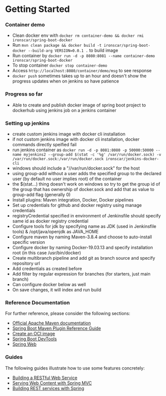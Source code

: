 # Getting Started

### Container demo
- Clean docker env with ```docker rm container-demo && docker rmi ironscar/spring-boot-docker```
- Run ```mvn clean package && docker build -t ironscar/spring-boot-docker --build-arg VERSION=0.0.1 .``` to build image
- Run container by ```docker run -d -p 8080:8081 --name container-demo ironscar/spring-boot-docker```
- To stop container ```docker stop container-demo```
- Access ```http://localhost:8080/container/demo/msg``` to see response
- ```docker push``` sometimes takes up to an hour and doesn't show the progress updates when on jenkins so have patience

### Progress so far
- Able to create and publish docker image of spring boot project to dockerhub using jenkins job on a jenkins container

### Setting up jenkins
- create custom jenkins image with docker cli installation
- if not custom jenkins image with docker cli installation, docker commands directly speified fail
- run jenkins container as ``` docker run -d -p 8081:8080 -p 50000:50000 --name myjenkins2 --group-add $(stat -c '%g' /var/run/docker.sock) -v /var/run/docker.sock:/var/run/docker.sock ironscar/jenkins-docker-cli ```
- windows should include a "//var/run/docker.sock" for the host
- using group-add without a user adds the specified group to the declared user (by default no user implies root) of the container
- the $(stat...) thing doesn't work on windows so try to get the group id of the group that has ownership of docker.sock and add that as value to group-add flag (generally 0)
- Install plugins: Maven integration, Docker, Docker pipelines
- Set up credentials for github and docker registry using manage credentials
- registryCredential specified in environment of Jenkinsfile should specify same id as docker registry credential
- Configure tools for jdk by specifying name as JDK (used in Jenkinsfile tools) & /opt/java/openjdk as JAVA_HOME
- Configure maven by naming Maven-3.8.4 and choose to auto-install specific version
- Configure docker by naming Docker-19.03.13 and specify installation root (in this case /usr/bin/docker)
- Create multibranch pipeline and add git as branch source and specify repository url
- Add credentials as created before
- Add filter by regular expression for branches (for starters, just main branch)
- Can configure docker below as well
- On save changes, it will index and run build

### Reference Documentation
For further reference, please consider the following sections:

* [Official Apache Maven documentation](https://maven.apache.org/guides/index.html)
* [Spring Boot Maven Plugin Reference Guide](https://docs.spring.io/spring-boot/docs/2.6.2/maven-plugin/reference/html/)
* [Create an OCI image](https://docs.spring.io/spring-boot/docs/2.6.2/maven-plugin/reference/html/#build-image)
* [Spring Boot DevTools](https://docs.spring.io/spring-boot/docs/2.6.2/reference/htmlsingle/#using-boot-devtools)
* [Spring Web](https://docs.spring.io/spring-boot/docs/2.6.2/reference/htmlsingle/#boot-features-developing-web-applications)

### Guides
The following guides illustrate how to use some features concretely:

* [Building a RESTful Web Service](https://spring.io/guides/gs/rest-service/)
* [Serving Web Content with Spring MVC](https://spring.io/guides/gs/serving-web-content/)
* [Building REST services with Spring](https://spring.io/guides/tutorials/bookmarks/)
